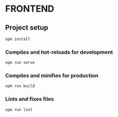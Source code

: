 # FRONTEND

## Project setup
```bash
npm install
```

### Compiles and hot-reloads for development
```bash
npm run serve
```

### Compiles and minifies for production
```bash
npm run build
```

### Lints and fixes files
```bash
npm run lint
```
